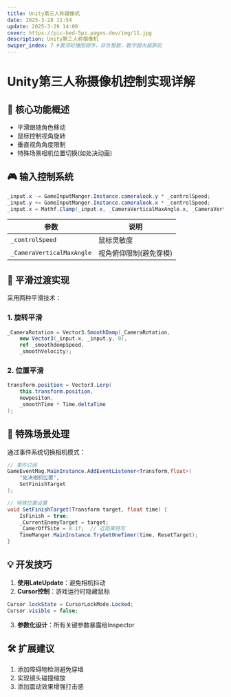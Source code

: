 ```yaml
---
title: Unity第三人称摄像机
date: 2025-3-28 11:54
update: 2025-3-29 14:00
cover: https://pic-bed-5pz.pages.dev/img/11.jpg
description: Unity第三人称摄像机
swiper_index: 7 #置顶轮播图顺序，非负整数，数字越大越靠前
---
```


# Unity第三人称摄像机控制实现详解

## 📌 核心功能概述
- 平滑跟随角色移动
- 鼠标控制视角旋转
- 垂直视角角度限制
- 特殊场景相机位置切换(如处决动画)

## 🎮 输入控制系统
```csharp
_input.x -= GameInputManger.Instance.cameralook.y * _controlSpeed;
_input.y += GameInputManger.Instance.cameralook.x * _controlSpeed;
_input.x = Mathf.Clamp(_input.x, _CameraVerticalMaxAngle.x, _CameraVerticalMaxAngle.y);
```

| 参数 | 说明 |
|------|------|
| `_controlSpeed` | 鼠标灵敏度 |
| `_CameraVerticalMaxAngle` | 视角俯仰限制(避免穿模) |

## 🔄 平滑过渡实现
采用两种平滑技术：

### 1. 旋转平滑
```csharp
_CameraRotation = Vector3.SmoothDamp(_CameraRotation, 
    new Vector3(_input.x, _input.y, 0), 
    ref _smoothdompSpeed, 
    _smoothVelocity);
```

### 2. 位置平滑
```csharp
transform.position = Vector3.Lerp(
    this.transform.position,
    newpositon,
    _smoothTime * Time.deltaTime
);
```

## 🎥 特殊场景处理
通过事件系统切换相机模式：

```csharp
// 事件订阅
GameEventMag.MainInstance.AddEventListener<Transform,float>(
    "处决相机位置", 
    SetFinishTarget
);

// 特殊位置设置
void SetFinishTarget(Transform target, float time) {
    IsFinish = true;
    _CurrentEnemyTarget = target;
    _CamerOffSite = 0.1f;  // 近距离特写
    TimeManger.MainInstance.TryGetOneTimer(time, ResetTarget);
}
```

## 💡 开发技巧
1. **使用LateUpdate**：避免相机抖动
2. **Cursor控制**：游戏运行时隐藏鼠标
```csharp
Cursor.lockState = CursorLockMode.Locked;
Cursor.visible = false;
```
3. **参数化设计**：所有关键参数暴露给Inspector

## 🛠️ 扩展建议
1. 添加障碍物检测避免穿墙
2. 实现镜头碰撞缩放
3. 添加震动效果增强打击感
```

